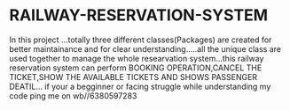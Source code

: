 # RAILWAY-RESERVATION-SYSTEM
In this project ...totally three different classes(Packages) are created for better maintainance and for clear understanding.....all the unique class are used together to manage the whole researvation system...this railway reservation system can perform  BOOKING OPERATION,CANCEL THE TICKET,SHOW THE AVAILABLE TICKETS AND SHOWS PASSENGER DEATIL...
if your a begginner or facing struggle while understanding my code ping me on wb//6380597283 
